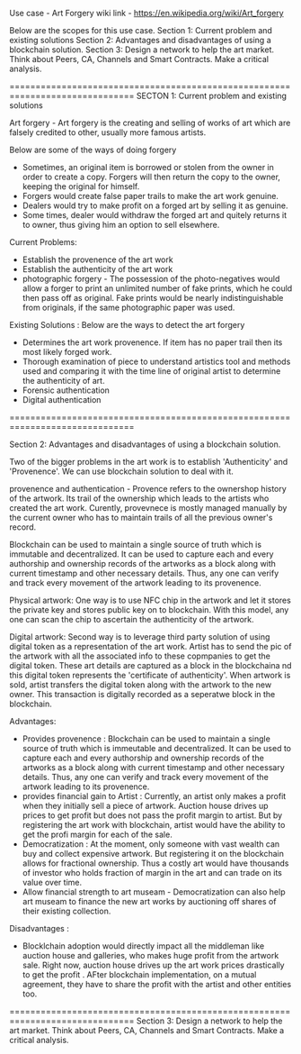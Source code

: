 Use case - Art Forgery 
wiki link - https://en.wikipedia.org/wiki/Art_forgery

Below are the scopes for this use case. 
Section 1: Current problem and existing solutions 
Section 2: Advantages and disadvantages of using a blockchain solution. 
Section 3: Design a network to help the art market. Think about Peers, CA, Channels and Smart Contracts. Make a critical analysis.

==============================================================================
SECTON 1: Current problem and existing solutions

Art forgery - Art forgery is the creating and selling of works of art which are falsely credited to other, usually more famous artists. 


Below are some of the ways of doing forgery
 - Sometimes, an original item is borrowed or stolen from the owner in order to create a copy. Forgers will then return the copy to the owner, keeping the original for himself. 
 - Forgers would create false paper trails to make the art work genuine. 
 - Dealers would try to make profit on a forged art by selling it as genuine. 
 - Some times, dealer would withdraw the forged art and quitely returns it to owner, thus giving him an option to sell elsewhere. 

Current Problems: 
 - Establish the provenence of the art work
 - Establish the authenticity of the art work
 - photographic forgery - The possession of the photo-negatives would allow a forger to print an unlimited number of fake prints, which he could then pass off as original. Fake prints would be nearly indistinguishable from originals, if the same photographic paper was used. 
 

Existing Solutions : Below are the ways to detect the art forgery
- Determines the art work provenence. If item has no paper trail then its most likely forged work. 
- Thorough examination of piece to understand artistics tool and methods used and comparing it with the time line of original artist to determine the authenticity of art. 
- Forensic authentication
- Digital authentication 

==============================================================================

Section 2: Advantages and disadvantages of using a blockchain solution.

Two of the bigger problems in the art work is to establish 'Authenticity' and 'Provenence'. We can use blockchain solution to deal with it. 


provenence and authentication - Provence refers to the ownershop history of the artwork. Its trail of the ownership which leads to the artists who created the art work. 
Curently, provevnece is mostly managed manually by the current owner who has to maintain trails of all the previous owner's record. 

Blockchain can be used to maintain a single source of truth which is immutable and decentralized. It can be used to capture each and every authorship and ownership records of the artworks as a block along with current timestamp and other necessary details. Thus, any one can verify and track every movement of the artwork leading to its provenence. 

Physical artwork: 
One way is to use NFC chip in the artwork and let it stores the private key and stores public key on to blockchain. With this model, any one can scan the chip to ascertain the authenticity of the artwork. 

Digital artwork:
Second way is to leverage third party solution of using digital token as a representation of the art work. 
Artist has to send the pic of the artwork with all the associated info to these copmpanies to get the digital token. These art details are captured as a block in the blockchaina nd this digital token represents the 'certificate of authenticity'. When artwork is sold, artist transfers the digital token along with the artwork to the new owner. This transaction is digitally recorded as a seperatwe block in the blockchain. 




Advantages:
- Provides provenence : Blockchain can be used to maintain a single source of truth which is immeutable and decentralized. It can be used to capture each and every authorship and ownership records of the artworks as a block along with current timestamp and other necessary details. Thus, any one can verify and track every movement of the artwork leading to its provenence. 
- provides financial gain to Artist : Currently, an artist only makes a profit when they initially sell a piece of artwork. Auction house drives up prices to get profit but does not pass the profit margin to artist. But by registering the art work with blockchain, artist would have the ability to get the profi margin for each of the sale. 
- Democratization : At the moment, only someone with vast wealth can buy and collect expensive artwork. But registering it on the blockchain allows for fractional ownership. Thus a costly art would have thousands of investor who holds fraction of margin in the art and can trade on its value over time. 
- Allow financial strength to art museam - Democratization can also help art museam to finance the new art works by auctioning off shares of their existing collection. 


Disadvantages : 
 - Blocklchain adoption would directly impact all the middleman like auction house and galleries, who makes huge profit from the artwork sale. Right now, auction house drives up the art work prices drastically to get the profit . AFter blockchain implementation, on a mutual agreement, they have to share the profit with the artist and other entities too. 
 

==============================================================================
Section 3: Design a network to help the art market. Think about Peers, CA, Channels and Smart Contracts. Make a critical analysis.